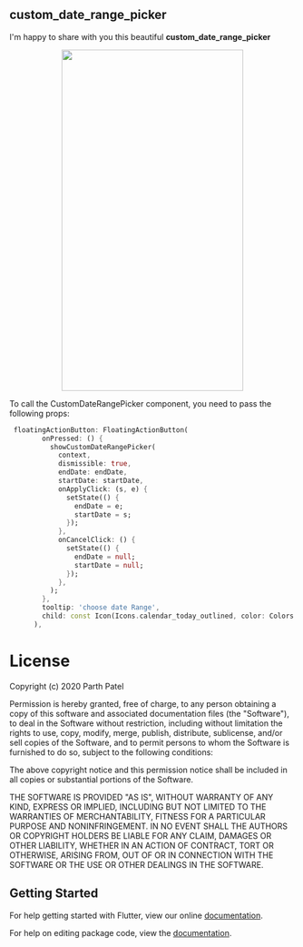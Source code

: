 ## custom_date_range_picker

I'm happy to share with you this beautiful **custom_date_range_picker**

<p align="center"><img src="https://raw.githubusercontent.com/El-Mazouzi/custom_date_range_picker/master/screenshot.jpg" width="320" height="600"/></p>

To call the CustomDateRangePicker component, you need to pass the following props:

```dart
 floatingActionButton: FloatingActionButton(
        onPressed: () {
          showCustomDateRangePicker(
            context,
            dismissible: true,
            endDate: endDate,
            startDate: startDate,
            onApplyClick: (s, e) {
              setState(() {
                endDate = e;
                startDate = s;
              });
            },
            onCancelClick: () {
              setState(() {
                endDate = null;
                startDate = null;
              });
            },
          );
        },
        tooltip: 'choose date Range',
        child: const Icon(Icons.calendar_today_outlined, color: Colors.white),
      ),
```

# License

Copyright (c) 2020 Parth Patel

Permission is hereby granted, free of charge, to any person obtaining a copy
of this software and associated documentation files (the "Software"), to deal
in the Software without restriction, including without limitation the rights
to use, copy, modify, merge, publish, distribute, sublicense, and/or sell
copies of the Software, and to permit persons to whom the Software is
furnished to do so, subject to the following conditions:

The above copyright notice and this permission notice shall be included in all
copies or substantial portions of the Software.

THE SOFTWARE IS PROVIDED "AS IS", WITHOUT WARRANTY OF ANY KIND, EXPRESS OR
IMPLIED, INCLUDING BUT NOT LIMITED TO THE WARRANTIES OF MERCHANTABILITY,
FITNESS FOR A PARTICULAR PURPOSE AND NONINFRINGEMENT. IN NO EVENT SHALL THE
AUTHORS OR COPYRIGHT HOLDERS BE LIABLE FOR ANY CLAIM, DAMAGES OR OTHER
LIABILITY, WHETHER IN AN ACTION OF CONTRACT, TORT OR OTHERWISE, ARISING FROM,
OUT OF OR IN CONNECTION WITH THE SOFTWARE OR THE USE OR OTHER DEALINGS IN THE
SOFTWARE.

## Getting Started

For help getting started with Flutter, view our online [documentation](https://flutter.io/).

For help on editing package code, view the [documentation](https://flutter.io/developing-packages/).
